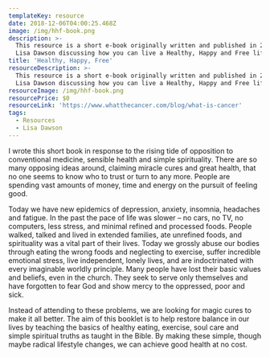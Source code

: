 ```yaml
---
templateKey: resource
date: 2018-12-06T04:00:25.468Z
image: /img/hhf-book.png
description: >-
  This resource is a short e-book originally written and published in 2005 by Dr
  Lisa Dawson discussing how you can live a Healthy, Happy and Free life
title: 'Healthy, Happy, Free'
resourceDescription: >-
  This resource is a short e-book originally written and published in 2005 by Dr
  Lisa Dawson discussing how you can live a Healthy, Happy and Free life
resourceImage: /img/hhf-book.png
resourcePrice: $0
resourceLink: 'https://www.whatthecancer.com/blog/what-is-cancer'
tags:
  - Resources
  - Lisa Dawson
---
```

I wrote this short book in response to the rising tide of opposition to conventional medicine, sensible health and simple spirituality. There are so many opposing ideas around, claiming miracle cures and great health, that no one seems to know who to trust or turn to any more. People are spending vast amounts of money, time and energy on the pursuit of feeling good.

Today we have new epidemics of depression, anxiety, insomnia, headaches and fatigue. In the past the pace of life was slower – no cars, no TV, no computers, less stress, and minimal refined and processed foods. People walked, talked and lived in extended families, ate unrefined foods, and spirituality was a vital part of their lives. Today we grossly abuse our bodies through eating the wrong foods and neglecting to exercise, suffer incredible emotional stress, live independent, lonely lives, and are indoctrinated with every imaginable worldly principle. Many people have lost their basic values and beliefs, even in the church. They seek to serve only themselves and have forgotten to fear God and show mercy to the oppressed, poor and sick.

Instead of attending to these problems, we are looking for magic cures to make it all better. The aim of this booklet is to help restore balance in our lives by teaching the basics of healthy eating, exercise, soul care and simple spiritual truths as taught in the Bible. By making these simple, though maybe radical lifestyle changes, we can achieve good health at no cost.
